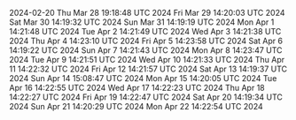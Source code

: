 2024-02-20
Thu Mar 28 19:18:48 UTC 2024
Fri Mar 29 14:20:03 UTC 2024
Sat Mar 30 14:19:32 UTC 2024
Sun Mar 31 14:19:19 UTC 2024
Mon Apr  1 14:21:48 UTC 2024
Tue Apr  2 14:21:49 UTC 2024
Wed Apr  3 14:21:38 UTC 2024
Thu Apr  4 14:23:10 UTC 2024
Fri Apr  5 14:23:58 UTC 2024
Sat Apr  6 14:19:22 UTC 2024
Sun Apr  7 14:21:43 UTC 2024
Mon Apr  8 14:23:47 UTC 2024
Tue Apr  9 14:21:51 UTC 2024
Wed Apr 10 14:21:33 UTC 2024
Thu Apr 11 14:22:32 UTC 2024
Fri Apr 12 14:21:57 UTC 2024
Sat Apr 13 14:19:37 UTC 2024
Sun Apr 14 15:08:47 UTC 2024
Mon Apr 15 14:20:05 UTC 2024
Tue Apr 16 14:22:55 UTC 2024
Wed Apr 17 14:22:23 UTC 2024
Thu Apr 18 14:22:27 UTC 2024
Fri Apr 19 14:22:47 UTC 2024
Sat Apr 20 14:19:34 UTC 2024
Sun Apr 21 14:20:29 UTC 2024
Mon Apr 22 14:22:54 UTC 2024
